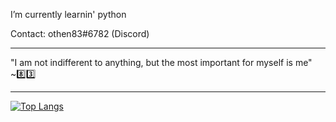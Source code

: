 I’m currently learnin' python<br>

Contact: othen83#6782 (Discord) <br>
<hr>
"I am not indifferent to anything, but the most important for myself is me"  ~8️⃣3️⃣
<hr>

[![Top Langs](https://github-readme-stats.vercel.app/api/top-langs/?username=othen83&layout=compact)](https://github.com/othen83/github-readme-stats)



<!---
othen83/othen83 is a ✨ special ✨ repository because its `README.md` (this file) appears on your GitHub profile.
You can click the Preview link to take a look at your changes.
--->
